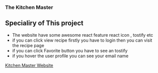 ### The Kitchen Master


## Specialiry of This project 
* The website have some awesome react feature react icon , tostify etc
* if you can click view recipe firstly you have to login then you can visit the recipe page
* if you can click Favorite button you have to see an tostify
* if you hover the user profile you can see your email name
<!-- *in The blog page have a pdf button it will create a pdf and will be downloaded -->
[Kitchen Master Website](https://kithcen-master.web.app/)